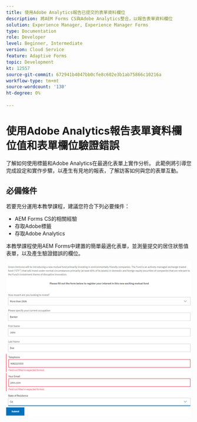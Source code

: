 ```yaml
---
title: 使用Adobe Analytics報告已提交的表單資料欄位
description: 將AEM Forms CS與Adobe Analytics整合，以報告表單資料欄位
solution: Experience Manager, Experience Manager Forms
type: Documentation
role: Developer
level: Beginner, Intermediate
version: Cloud Service
feature: Adaptive Forms
topic: Development
kt: 12557
source-git-commit: 672941b4047bb0cfe8c602e3b1ab75866c10216a
workflow-type: tm+mt
source-wordcount: '130'
ht-degree: 0%

---
```


# 使用Adobe Analytics報告表單資料欄位值和表單欄位驗證錯誤

了解如何使用標籤和Adobe Analytics在最適化表單上實作分析。 此範例將引導您完成設定和實作步驟，以產生有見地的報表，了解訪客如何與您的表單互動。

## 必備條件

若要充分運用本教學課程，建議您符合下列必要條件：

* AEM Forms CS的相關經驗
* 存取Adobe標籤
* 存取Adobe Analytics



本教學課程使用AEM Forms中建置的簡單最適化表單，並測量提交的居住狀態值表單，以及產生驗證錯誤的欄位。

![適用性表單](assets/use-case.png)


